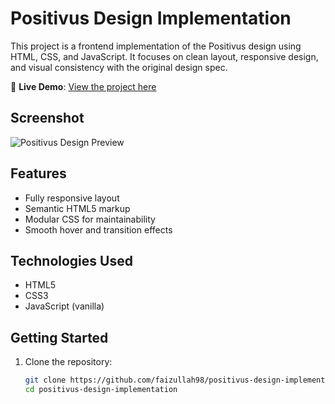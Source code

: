 # Positivus Design Implementation

This project is a frontend implementation of the Positivus design using HTML, CSS, and JavaScript. It focuses on clean layout, responsive design, and visual consistency with the original design spec.

🔗 **Live Demo**: [View the project here](https://faizullah98.github.io/positivus-design-implementation/)

## Screenshot

![Positivus Design Preview](https://github.com/user-attachments/assets/712ee755-0ae6-425a-8284-01173a6be49a)
## Features

- Fully responsive layout
- Semantic HTML5 markup
- Modular CSS for maintainability
- Smooth hover and transition effects

## Technologies Used

- HTML5
- CSS3
- JavaScript (vanilla)

## Getting Started

1. Clone the repository:
   ```bash
   git clone https://github.com/faizullah98/positivus-design-implementation.git
   cd positivus-design-implementation
